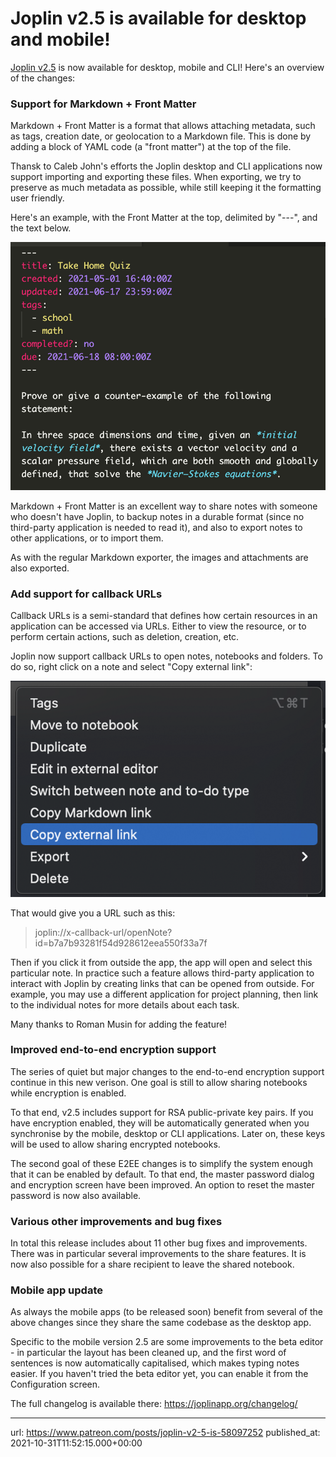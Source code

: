 # Joplin v2.5 is available for desktop and mobile!

[Joplin v2.5](https://joplinapp.org/download/) is now available for desktop, mobile and CLI! Here's an overview of the changes:

### Support for Markdown + Front Matter

Markdown + Front Matter is a format that allows attaching metadata, such as tags, creation date, or geolocation to a Markdown file. This is done by adding a block of YAML code (a "front matter") at the top of the file.

Thansk to Caleb John's efforts the Joplin desktop and CLI applications now support importing and exporting these files. When exporting, we try to preserve as much metadata as possible, while still keeping it the formatting user friendly.

Here's an example, with the Front Matter at the top, delimited by "---", and the text below.

![](images/20211031-115215_0.png)

Markdown + Front Matter is an excellent way to share notes with someone who doesn't have Joplin, to backup notes in a durable format (since no third-party application is needed to read it), and also to export notes to other applications, or to import them.

As with the regular Markdown exporter, the images and attachments are also exported.

### Add support for callback URLs

Callback URLs is a semi-standard that defines how certain resources in an application can be accessed via URLs. Either to view the resource, or to perform certain actions, such as deletion, creation, etc.

Joplin now support callback URLs to open notes, notebooks and folders. To do so, right click on a note and select "Copy external link":

![](images/20211031-115215_1.png)

That would give you a URL such as this:

> joplin://x-callback-url/openNote?id=b7a7b93281f54d928612eea550f33a7f

Then if you click it from outside the app, the app will open and select this particular note. In practice such a feature allows third-party application to interact with Joplin by creating links that can be opened from outside. For example, you may use a different application for project planning, then link to the individual notes for more details about each task.

Many thanks to Roman Musin for adding the feature!

### Improved end-to-end encryption support

The series of quiet but major changes to the end-to-end encryption support continue in this new verison. One goal is still to allow sharing notebooks while encryption is enabled.

To that end, v2.5 includes support for RSA public-private key pairs. If you have encryption enabled, they will be automatically generated when you synchronise by the mobile, desktop or CLI applications. Later on, these keys will be used to allow sharing encrypted notebooks.

The second goal of these E2EE changes is to simplify the system enough that it can be enabled by default. To that end, the master password dialog and encryption screen have been improved. An option to reset the master password is now also available.

### Various other improvements and bug fixes

In total this release includes about 11 other bug fixes and improvements. There was in particular several improvements to the share features. It is now also possible for a share recipient to leave the shared notebook.

### Mobile app update

As always the mobile apps (to be released soon) benefit from several of the above changes since they share the same codebase as the desktop app.

Specific to the mobile version 2.5 are some improvements to the beta editor - in particular the layout has been cleaned up, and the first word of sentences is now automatically capitalised, which makes typing notes easier. If you haven't tried the beta editor yet, you can enable it from the Configuration screen.

The full changelog is available there: https://joplinapp.org/changelog/

* * *

url: https://www.patreon.com/posts/joplin-v2-5-is-58097252
published_at: 2021-10-31T11:52:15.000+00:00